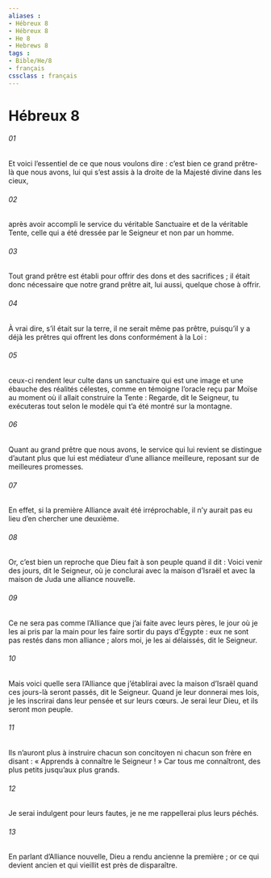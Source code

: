 ```yaml
---
aliases : 
- Hébreux 8
- Hébreux 8
- He 8
- Hebrews 8
tags : 
- Bible/He/8
- français
cssclass : français
---
```


# Hébreux 8

###### 01
Et voici l’essentiel de ce que nous voulons dire : c’est bien ce grand prêtre-là que nous avons, lui qui s’est assis à la droite de la Majesté divine dans les cieux,
###### 02
après avoir accompli le service du véritable Sanctuaire et de la véritable Tente, celle qui a été dressée par le Seigneur et non par un homme.
###### 03
Tout grand prêtre est établi pour offrir des dons et des sacrifices ; il était donc nécessaire que notre grand prêtre ait, lui aussi, quelque chose à offrir.
###### 04
À vrai dire, s’il était sur la terre, il ne serait même pas prêtre, puisqu’il y a déjà les prêtres qui offrent les dons conformément à la Loi :
###### 05
ceux-ci rendent leur culte dans un sanctuaire qui est une image et une ébauche des réalités célestes, comme en témoigne l’oracle reçu par Moïse au moment où il allait construire la Tente : Regarde, dit le Seigneur, tu exécuteras tout selon le modèle qui t’a été montré sur la montagne.
###### 06
Quant au grand prêtre que nous avons, le service qui lui revient se distingue d’autant plus que lui est médiateur d’une alliance meilleure, reposant sur de meilleures promesses.
###### 07
En effet, si la première Alliance avait été irréprochable, il n’y aurait pas eu lieu d’en chercher une deuxième.
###### 08
Or, c’est bien un reproche que Dieu fait à son peuple quand il dit :
Voici venir des jours, dit le Seigneur,
où je conclurai avec la maison d’Israël
et avec la maison de Juda
une alliance nouvelle.
###### 09
Ce ne sera pas comme l’Alliance
que j’ai faite avec leurs pères,
le jour où je les ai pris par la main
pour les faire sortir du pays d’Égypte :
eux ne sont pas restés dans mon alliance ;
alors moi, je les ai délaissés,
dit le Seigneur.
###### 10
Mais voici quelle sera l’Alliance
que j’établirai avec la maison d’Israël
quand ces jours-là seront passés,
dit le Seigneur.
Quand je leur donnerai mes lois,
je les inscrirai dans leur pensée et sur leurs cœurs.
Je serai leur Dieu,
et ils seront mon peuple.
###### 11
Ils n’auront plus à instruire
chacun son concitoyen ni chacun son frère
en disant : « Apprends à connaître le Seigneur ! »
Car tous me connaîtront,
des plus petits jusqu’aux plus grands.
###### 12
Je serai indulgent pour leurs fautes,
je ne me rappellerai plus leurs péchés.
###### 13
En parlant d’Alliance nouvelle, Dieu a rendu ancienne la première ; or ce qui devient ancien et qui vieillit est près de disparaître.
